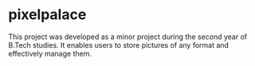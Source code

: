 # pixelpalace
This project was developed as a minor project during the second year of B.Tech studies. It enables users to store pictures of any format and effectively manage them.

